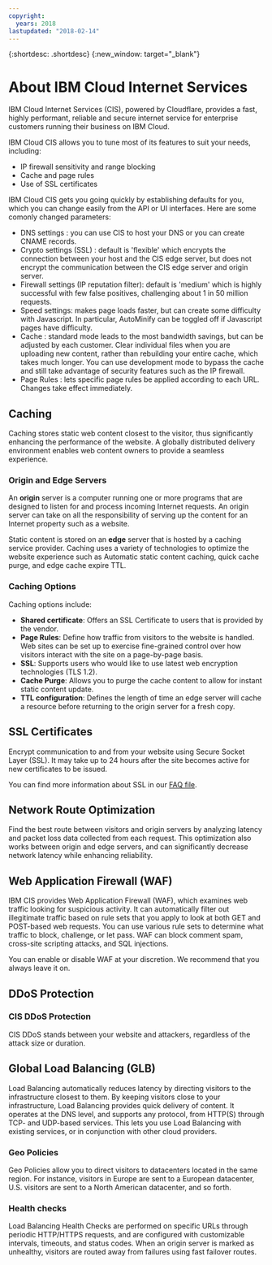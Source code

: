 ```yaml
---
copyright:
  years: 2018
lastupdated: "2018-02-14"
---
```


{:shortdesc: .shortdesc}
{:new_window: target="_blank"}

# About IBM Cloud Internet Services
IBM Cloud Internet Services (CIS), powered by Cloudflare, provides a fast, highly performant, reliable and secure internet service for enterprise customers running their business on IBM Cloud.   

IBM Cloud CIS allows you to tune most of its features to suit your needs, including:

 * IP firewall sensitivity and range blocking
 * Cache and page rules
 * Use of SSL certificates

IBM Cloud CIS gets you going quickly by establishing defaults for you, which you can change easily from the API or UI interfaces. Here are some comonly changed parameters:

 * DNS settings : you can use CIS to host your DNS or you can create CNAME records.
 * Crypto settings (SSL) :  default is 'flexible' which encrypts the connection between your host and the CIS edge server, but does not encrypt the communication between the CIS edge server and origin server.
 * Firewall settings (IP reputation filter): default is 'medium' which is highly successful with few false positives, challenging about 1 in 50 million requests.
 * Speed settings: makes page loads faster, but can create some difficulty with Javascript. In particular, AutoMinify can be toggled off if Javascript pages have difficulty.
 * Cache : standard mode leads to the most bandwidth savings, but can be adjusted by each customer. Clear individual files when you are uploading new content, rather than rebuilding your entire cache, which takes much longer. You can use development mode to bypass the cache and still take advantage of security features such as the IP firewall.
 * Page Rules : lets specific page rules be applied according to each URL. Changes take effect immediately.

 ## Caching
 Caching stores static web content closest to the visitor, thus significantly enhancing the performance of the website.  A globally distributed delivery environment enables web content owners to provide a seamless experience.  

 ### Origin and Edge Servers
 An **origin** server is a computer running one or more programs that are designed to listen for and process incoming Internet requests. An origin server can take on all the responsibility of serving up the content for an Internet property such as a website.  

 Static content is stored on an **edge** server that is hosted by a caching service provider.  Caching uses a variety of technologies to optimize the website experience such as Automatic static content caching, quick cache purge, and edge cache expire TTL.  

 ### Caching Options
 Caching options include:
 - **Shared certificate**: Offers an SSL Certificate to users that is provided by the vendor.
 - **Page Rules**: Define how traffic from visitors to the website is handled. Web sites can be set up to exercise fine-grained control over how visitors interact with the site on a page-by-page basis.
 - **SSL**: Supports users who would like to use latest web encryption technologies (TLS 1.2).
 - **Cache Purge**: Allows you to purge the cache content to allow for instant static content update.
 - **TTL configuration**:  Defines the length of time an edge server will cache a resource before returning to the origin server for a fresh copy.
 
## SSL Certificates
Encrypt communication to and from your website using Secure Socket Layer (SSL). It may take up to 24 hours after the site becomes active for new certificates to be issued.

You can find more information about SSL in our [FAQ file](faq.html).

 ## Network Route Optimization
 Find the best route between visitors and origin servers by analyzing latency and packet loss data collected from each request. This optimization also works between origin and edge servers, and can significantly decrease network latency while enhancing reliability.

 ## Web Application Firewall (WAF)
 IBM CIS provides Web Application Firewall (WAF), which examines web traffic looking for suspicious activity. It can automatically filter out illegitimate traffic based on rule sets that you apply to look at both GET and POST-based web requests. You can use various rule sets to determine what traffic to block, challenge, or let pass. WAF can block comment spam, cross-site scripting attacks, and SQL injections.

 You can enable or disable WAF at your discretion. We recommend that you always leave it on.

 ## DDoS Protection
 ### CIS DDoS Protection
 CIS DDoS stands between your website and attackers, regardless of the attack size or duration.

 ## Global Load Balancing (GLB)
 Load Balancing automatically reduces latency by directing visitors to the infrastructure closest to them. By keeping visitors close to your infrastructure, Load Balancing provides quick delivery of content. It operates at the DNS level, and supports any protocol, from HTTP(S) through TCP- and UDP-based services. This lets you use Load Balancing with existing services, or in conjunction with other cloud providers.

 ### Geo Policies
 Geo Policies allow you to direct visitors to datacenters located in the same region. For instance, visitors in Europe are sent to a European datacenter, U.S. visitors are sent to a North American datacenter, and so forth.

 ### Health checks
 Load Balancing Health Checks are performed on specific URLs through periodic HTTP/HTTPS requests, and are configured with customizable intervals, timeouts, and status codes. When an origin server is marked as unhealthy, visitors are routed away from failures using fast failover routes.
